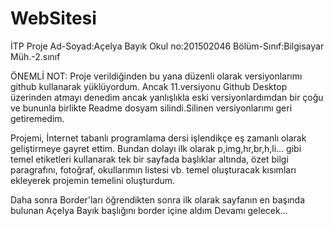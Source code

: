 # WebSitesi
İTP Proje
Ad-Soyad:Açelya Bayık
Okul no:201502046
Bölüm-Sınıf:Bilgisayar Müh.-2.sınıf


ÖNEMLİ NOT:
 Proje verildiğinden bu yana düzenli olarak versiyonlarımı github kullanarak yüklüyordum. 
Ancak 11.versiyonu Github Desktop üzerinden atmayı denedim ancak yanlışlıkla eski 
versiyonlardımdan bir çoğu ve bununla birlikte Readme dosyam silindi.Silinen versiyonlarımı 
geri getiremedim.


Projemi, İnternet tabanlı programlama dersi işlendikçe eş zamanlı olarak geliştirmeye gayret ettim.
Bundan dolayı ilk olarak p,img,hr,br,h,li... gibi temel etiketleri kullanarak tek bir sayfada başlıklar altında, özet bilgi paragrafını, fotoğraf,
okullarımın listesi vb. temel oluşturacak kısımları ekleyerek projemin temelini oluşturdum.

Daha sonra Border'ları öğrendikten sonra ilk olarak sayfanın en başında bulunan Açelya Bayık başlığını border içine aldım 
Devamı gelecek...
